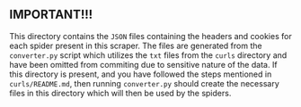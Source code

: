 ## IMPORTANT!!!

This directory contains the `JSON` files containing the headers and cookies for each spider present in this scraper. The files are generated from the `converter.py` script which utilizes the `txt` files from the `curls` directory and have been omitted from commiting due to sensitive nature of the data. If this directory is present, and you have followed the steps mentioned in `curls/README.md`, then running `converter.py` should create the necessary files in this directory which will then be used by the spiders.
